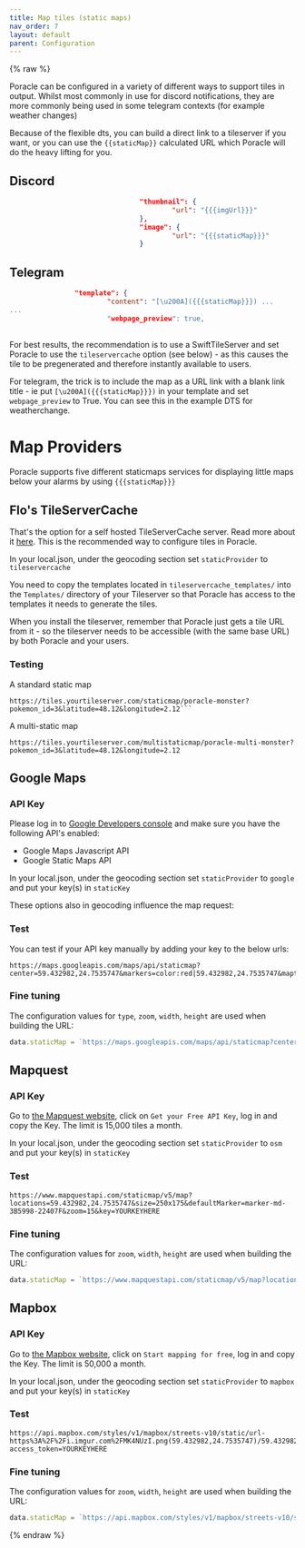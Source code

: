 ```yaml
---
title: Map tiles (static maps)
nav_order: 7
layout: default
parent: Configuration
---
```


{% raw %}

Poracle can be configured in a variety of different ways to support
tiles in output.  Whilst most commonly in use for discord notifications,
they are more commonly being used in some telegram contexts
(for example weather changes)

Because of the flexible dts, you can build a direct link to a tileserver
if you want, or you can use the ``{{staticMap}}`` calculated URL
which Poracle will do the heavy lifting for you.

## Discord

```json
                                "thumbnail": {
                                        "url": "{{{imgUrl}}}"
                                },
                                "image": {
                                        "url": "{{{staticMap}}}"
                                }
```

## Telegram

```json
                "template": {
                        "content": "[\u200A]({{{staticMap}}}) ...
...
                        "webpage_preview": true,
                      
```

For best results, the recommendation is to use a SwiftTileServer and
set Poracle to use the `tileservercache` option (see below) - as this
causes the tile to be pregenerated and therefore instantly available
to users.  

For telegram, the trick is to include the map as a URL link with a blank
link title - ie put ``[\u200A]({{{staticMap}}})`` in your template and
set `webpage_preview` to True. You can see this in the example DTS for
weatherchange.

# Map Providers

Poracle supports five different staticmaps services for displaying little maps below your alarms by using `{{{staticMap}}}`

## Flo's TileServerCache

That's the option for a self hosted TileServerCache server. Read more about it [here](https://github.com/123FLO321/SwiftTileserverCache). 
This is the recommended way to configure tiles in Poracle.

In your local.json, under the geocoding section set `staticProvider` to `tileservercache`

You need to copy the templates located in `tileservercache_templates/` into the `Templates/` directory of your Tileserver so
that Poracle has access to the templates it needs to generate the tiles.

When you install the tileserver, remember that Poracle just gets a tile URL
from it - so the tileserver needs to be accessible (with the same base URL) by
both Poracle and your users.

### Testing

A standard static map

```
https://tiles.yourtileserver.com/staticmap/poracle-monster?pokemon_id=3&latitude=48.12&longitude=2.12```
```

A multi-static map
```
https://tiles.yourtileserver.com/multistaticmap/poracle-multi-monster?pokemon_id=3&latitude=48.12&longitude=2.12
```

## Google Maps

### API Key

Please log in to [Google Developers console](https://console.developers.google.com/) and make sure you have the following API's enabled:  
   
* Google Maps Javascript API 
* Google Static Maps API  

In your local.json, under the geocoding section set `staticProvider` to `google` and put your key(s) in `staticKey`

These options also in geocoding influence the map request:


### Test

You can test if your API key manually by adding your key to the below urls:  

```
https://maps.googleapis.com/maps/api/staticmap?center=59.432982,24.7535747&markers=color:red|59.432982,24.7535747&maptype=roadmap&zoom=15&size=250x175&key=YOURKEYHERE
```

### Fine tuning

The configuration values for `type`, `zoom`, `width`, `height` are used when building the URL:

```javascript
data.staticMap = `https://maps.googleapis.com/maps/api/staticmap?center=${data.latitude},${data.longitude}&markers=color:red|${data.latitude},${data.longitude}&maptype=${this.config.geocoding.type}&zoom=${this.config.geocoding.zoom}&size=${this.config.geocoding.width}x${this.config.geocoding.height}&key=${this.config.geocoding.staticKey[~~(this.config.geocoding.staticKey.length * Math.random())]}`
```

## Mapquest

### API Key

Go to [the Mapquest website](https://developer.mapquest.com/), click on `Get your Free API Key`, log in and copy the Key. The limit is 15,000 tiles a month.

In your local.json, under the geocoding section set `staticProvider` to `osm` and put your key(s) in `staticKey`

### Test

```
https://www.mapquestapi.com/staticmap/v5/map?locations=59.432982,24.7535747&size=250x175&defaultMarker=marker-md-3B5998-22407F&zoom=15&key=YOURKEYHERE
```

### Fine tuning

The configuration values for `zoom`, `width`, `height` are used when building the URL:

```javascript
data.staticMap = `https://www.mapquestapi.com/staticmap/v5/map?locations=${data.latitude},${data.longitude}&size=${this.config.geocoding.width},${this.config.geocoding.height}&defaultMarker=marker-md-3B5998-22407F&zoom=${this.config.geocoding.zoom}&key=${this.config.geocoding.staticKey[~~(this.config.geocoding.staticKey.length * Math.random())]}`
```


## Mapbox

### API Key

Go to [the Mapbox website](https://www.mapbox.com/), click on `Start mapping for free`, log in and copy the Key. The limit is 50,000 a month.

In your local.json, under the geocoding section set `staticProvider` to `mapbox` and put your key(s) in `staticKey`
### Test

```
https://api.mapbox.com/styles/v1/mapbox/streets-v10/static/url-https%3A%2F%2Fi.imgur.com%2FMK4NUzI.png(59.432982,24.7535747)/59.432982,24.7535747,15,0,0/250x175?access_token=YOURKEYHERE
```

### Fine tuning

The configuration values for `zoom`, `width`, `height` are used when building the URL:

```javascript
data.staticMap = `https://api.mapbox.com/styles/v1/mapbox/streets-v10/static/url-https%3A%2F%2Fi.imgur.com%2FMK4NUzI.png(${data.longitude},${data.latitude})/${data.longitude},${data.latitude},${this.config.geocoding.zoom},0,0/${this.config.geocoding.width}x${this.config.geocoding.height}?access_token=${this.config.geocoding.staticKey[~~(this.config.geocoding.staticKey.length * Math.random())]}`
```
{% endraw %}
